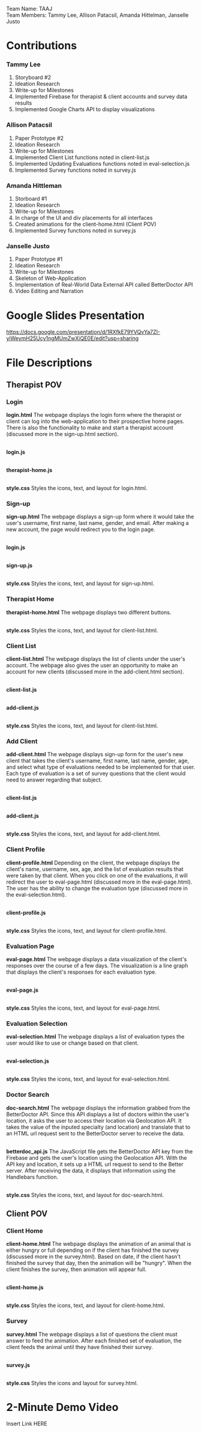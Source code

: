 Team Name: TAAJ <br>
Team Members: Tammy Lee, Allison Patacsil, Amanda Hittelman, Janselle Justo

# Contributions

### Tammy Lee
1. Storyboard #2
2. Ideation Research
3. Write-up for Milestones
4. Implemented Firebase for therapist & client accounts and survey data results
5. Implemented Google Charts API to display visualizations

### Allison Patacsil
1. Paper Prototype #2
2. Ideation Research
3. Write-up for Milestones
4. Implemented Client List functions noted in client-list.js
5. Implemented Updating Evaluations functions noted in eval-selection.js
6. Implemented Survey functions noted in survey.js

### Amanda Hittleman
1. Storboard #1
2. Ideation Research
3. Write-up for Milestones
4. In charge of the UI and div placements for all interfaces
5. Created animations for the client-home.html (Client POV)
6. Implemented Survey functions noted in survey.js

### Janselle Justo
1. Paper Prototype #1
2. Ideation Research
3. Write-up for Milestones
4. Skeleton of Web-Application
5. Implementation of Real-World Data External API called BetterDoctor API
6. Video Editing and Narration

# Google Slides Presentation
https://docs.google.com/presentation/d/1RXfkE79YVQvYa7ZI-yiWeymH25Ucy1ngMUmZwXiQE0E/edit?usp=sharing

# File Descriptions
## Therapist POV
### Login
<b>login.html</b> The webpage displays the login form where the therapist or client can log into the web-application to their prospective home pages. There is also the functionality to make and start a therapist account (discussed more in the sign-up.html section).<br><br>

<b>login.js</b><br><br>

<b>therapist-home.js</b><br><br>

<b>style.css</b> Styles the icons, text, and layout for login.html.<br>

### Sign-up
<b>sign-up.html</b> The webpage displays a sign-up form where it would take the user's username, first name, last name, gender, and email. After making a new account, the page would redirect you to the login page.<br><br>

<b>login.js</b><br><br>

<b>sign-up.js</b><br><br>

<b>style.css</b> Styles the icons, text, and layout for sign-up.html.<br>

### Therapist Home
<b>therapist-home.html</b> The webpage displays two different buttons. <br><br>

<b>style.css</b> Styles the icons, text, and layout for client-list.html.<br>

### Client List
<b>client-list.html</b> The webpage displays the list of clients under the user's account. The webpage also gives the user an opportunity to make an account for new clients (discussed more in the add-client.html section). <br><br>

<b>client-list.js</b><br><br>

<b>add-client.js</b><br><br>

<b>style.css</b> Styles the icons, text, and layout for client-list.html.<br>

### Add Client
<b>add-client.html</b> The webpage displays sign-up form for the user's new client that takes the client's username, first name, last name, gender, age, and select what type of evaluations needed to be implemented for that user. Each type of evaluation is a set of survey questions that the client would need to answer regarding that subject.<br><br>

<b>client-list.js</b><br><br>

<b>add-client.js</b><br><br>

<b>style.css</b> Styles the icons, text, and layout for add-client.html.<br>

### Client Profile
<b>client-profile.html</b> Depending on the client, the webpage displays the client's name, username, sex, age, and the list of evaluation results that were taken by that client. When you click on one of the evaluations, it will redirect the user to eval-page.html (discussed more in the eval-page.html). The user has the ability to change the evaluation type (discussed more in the eval-selection.html).<br><br>

<b>client-profile.js</b><br><br>

<b>style.css</b> Styles the icons, text, and layout for client-profile.html.<br>

### Evaluation Page
<b>eval-page.html</b> The webpage displays a data visualization of the client's responses over the course of a few days. The visualization is a line graph that displays the client's responses for each evaluation type.<br><br>

<b>eval-page.js</b><br><br>

<b>style.css</b> Styles the icons, text, and layout for eval-page.html.<br>

### Evaluation Selection
<b>eval-selection.html</b> The webpage displays a list of evaluation types the user would like to use or change based on that client.<br><br>

<b>eval-selection.js</b><br><br>

<b>style.css</b> Styles the icons, text, and layout for eval-selection.html.<br>

### Doctor Search
<b>doc-search.html</b> The webpage displays the information grabbed from the BetterDoctor API. Since this API displays a list of doctors within the user's location, it asks the user to access their location via Geolocation API. It takes the value of the inputed specialty (and location) and translate that to an HTML url request sent to the BetterDoctor server to receive the data.<br><br>

<b>betterdoc_api.js</b> The JavaScript file gets the BetterDoctor API key from the Firebase and gets the user's location using the Geolocation API. With the API key and location, it sets up a HTML url request to send to the Better
server. After receiving the data, it displays that information using the Handlebars function.<br><br>

<b>style.css</b> Styles the icons, text, and layout for doc-search.html.<br>

## Client POV
### Client Home
<b>client-home.html</b> The webpage displays the animation of an animal that is either hungry or full depending on if the client has finished the survey (discussed more in the survey.html). Based on date, if the client hasn't finished the survey that day, then the animation will be "hungry". When the client finishes the survey, then animation will appear full.<br><br>

<b>client-home.js</b><br><br>

<b>style.css</b> Styles the icons, text, and layout for client-home.html.<br>

### Survey
<b>survey.html</b> The webpage displays a list of questions the client must answer to feed the animation. After each finished set of evaluation, the client feeds the animal until they have finished their survey. <br><br>

<b>survey.js</b><br><br>

<b>style.css</b> Styles the icons and layout for survey.html.<br>

# 2-Minute Demo Video
Insert Link HERE
